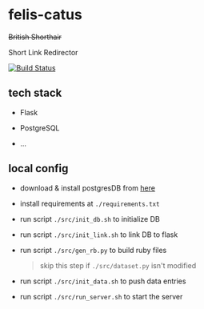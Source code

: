 # felis-catus
~~British Shorthair~~

Short Link Redirector

[![Build Status](https://msbiglawgood.visualstudio.com/Felis%20Catus/_apis/build/status/0583.felis-catus?branchName=master)](https://msbiglawgood.visualstudio.com/Felis%20Catus/_build/latest?definitionId=3&branchName=master)

## tech stack

* Flask

* PostgreSQL

* ...

## local config

* download & install postgresDB from [here](https://postgresapp.com/downloads.html)

* install requirements at `./requirements.txt`

* run script `./src/init_db.sh` to initialize DB

* run script `./src/init_link.sh` to link DB to flask

* run script `./src/gen_rb.py` to build ruby files
    > skip this step if `./src/dataset.py` isn't modified

* run script `./src/init_data.sh` to push data entries

* run script `./src/run_server.sh` to start the server
